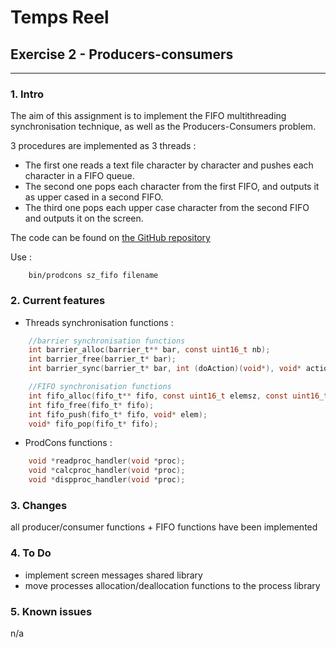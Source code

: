 # Temps Reel
## Exercise 2 - Producers-consumers
---
### 1. Intro
The aim of this assignment is to implement the FIFO multithreading synchronisation technique, as well as
the Producers-Consumers problem.

3 procedures are implemented as 3 threads :
- The first one reads a text file character by character and pushes each character in a FIFO queue.
- The second one pops each character from the first FIFO, and outputs it as upper cased in a second FIFO.
- The third one pops each upper case character from the second FIFO and outputs it on the screen.

The code can be found on [the GitHub repository](https://github.com/gilleshenrard/ITLG_temps-reel/tree/assignment2)

Use :
```shell
    bin/prodcons sz_fifo filename
```

### 2. Current features
* Threads synchronisation functions :
```C
    //barrier synchronisation functions
    int barrier_alloc(barrier_t** bar, const uint16_t nb);
    int barrier_free(barrier_t* bar);
    int barrier_sync(barrier_t* bar, int (doAction)(void*), void* action_arg);

    //FIFO synchronisation functions
    int fifo_alloc(fifo_t** fifo, const uint16_t elemsz, const uint16_t amount);
    int fifo_free(fifo_t* fifo);
    int fifo_push(fifo_t* fifo, void* elem);
    void* fifo_pop(fifo_t* fifo);
```

* ProdCons functions :
```C
    void *readproc_handler(void *proc);
    void *calcproc_handler(void *proc);
    void *dispproc_handler(void *proc);
```

### 3. Changes
all producer/consumer functions + FIFO functions have been implemented

### 4. To Do
* implement screen messages shared library
* move processes allocation/deallocation functions to the process library

### 5. Known issues
n/a